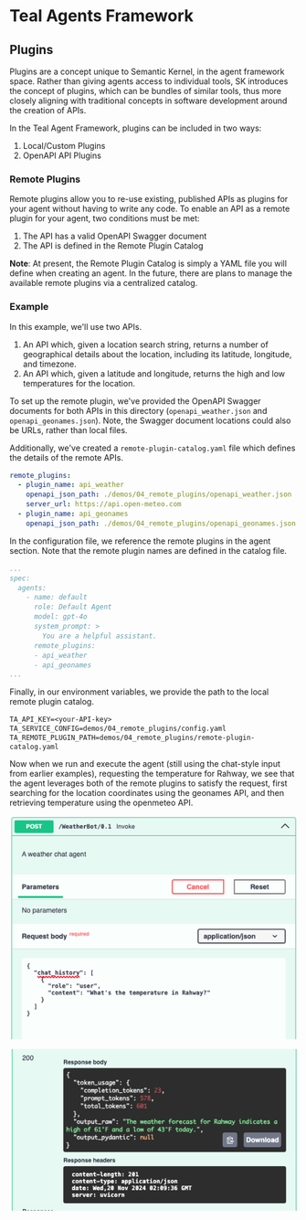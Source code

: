 # Teal Agents Framework
## Plugins
Plugins are a concept unique to Semantic Kernel, in the agent framework space.
Rather than giving agents access to individual tools, SK introduces the concept
of plugins, which can be bundles of similar tools, thus more closely aligning
with traditional concepts in software development around the creation of APIs.

In the Teal Agent Framework, plugins can be included in two ways:
1. Local/Custom Plugins
2. OpenAPI API Plugins

### Remote Plugins
Remote plugins allow you to re-use existing, published APIs as plugins for your
agent without having to write any code. To enable an API as a remote plugin for
your agent, two conditions must be met:

1. The API has a valid OpenAPI Swagger document
2. The API is defined in the Remote Plugin Catalog

**Note**: At present, the Remote Plugin Catalog is simply a YAML file you will
define when creating an agent. In the future, there are plans to manage the
available remote plugins via a centralized catalog.

### Example
In this example, we'll use two APIs.
1. An API which, given a location search string, returns a number of 
   geographical details about the location, including its latitude, longitude,
   and timezone.
2. An API which, given a latitude and longitude, returns the high and low
   temperatures for the location.

To set up the remote plugin, we've provided the OpenAPI Swagger documents for
both APIs in this directory (`openapi_weather.json` and
`openapi_geonames.json`). Note, the Swagger document locations could also be
URLs, rather than local files.

Additionally, we've created a `remote-plugin-catalog.yaml` file which defines
the details of the remote APIs.

```yaml
remote_plugins:
  - plugin_name: api_weather
    openapi_json_path: ./demos/04_remote_plugins/openapi_weather.json
    server_url: https://api.open-meteo.com
  - plugin_name: api_geonames
    openapi_json_path: ./demos/04_remote_plugins/openapi_geonames.json
```

In the configuration file, we reference the remote plugins in the agent section.
Note that the remote plugin names are defined in the catalog file.

```yaml
...
spec:
  agents:
    - name: default
      role: Default Agent
      model: gpt-4o
      system_prompt: >
        You are a helpful assistant.
      remote_plugins:
      - api_weather
      - api_geonames
...
```

Finally, in our environment variables, we provide the path to the local remote
plugin catalog.

```text
TA_API_KEY=<your-API-key>
TA_SERVICE_CONFIG=demos/04_remote_plugins/config.yaml
TA_REMOTE_PLUGIN_PATH=demos/04_remote_plugins/remote-plugin-catalog.yaml
```

Now when we run and execute the agent (still using the chat-style input from
earlier examples), requesting the temperature for Rahway, we see that the agent
leverages both of the remote plugins to satisfy the request, first searching for
the location coordinates using the geonames API, and then retrieving temperature
using the openmeteo API.

![Request](/src/sk-agents/doc/assets/demo-4-1.png)

![Response](/src/sk-agents/doc/assets/demo-4-2.png)
